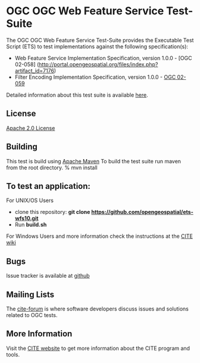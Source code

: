 # OGC OGC Web Feature Service Test-Suite

The OGC OGC Web Feature Service Test-Suite provides the Executable Test Script (ETS) to test implementations against the following specification(s):

- Web Feature Service Implementation Specification, version 1.0.0  - [OGC 02-058] (http://portal.opengeospatial.org/files/index.php?artifact_id=7176)
- Filter Encoding Implementation Specification, version 1.0.0 - [OGC 02-059](http://portal.opengeospatial.org/files/?artifact_id=1171)

Detailed information about this test suite is available [here]( http://htmlpreview.github.com/?https://github.com/opengeospatial/ets-wfs10/blob/master/src/main/web/index.html).

## License

[Apache 2.0 License](LICENSE.md)

## Building

This test is build using [Apache Maven](http://maven.apache.org/) To 
build the test suite run maven from the root directory.
   % mvn install
     
## To test an application:
For UNIX/OS Users

   - clone this repository: **git clone https://github.com/opengeospatial/ets-wfs10.git**
   - Run **build.sh**

For Windows Users and more information check the instructions at the [CITE wiki](http://cite.opengeospatial.org/easytesting)


## Bugs

Issue tracker is available at [github](https://github.com/opengeospatial/ets-wfs10/issues)

## Mailing Lists

The [cite-forum](http://cite.opengeospatial.org/forum) is where software developers discuss issues and solutions related to OGC tests. 

## More Information

Visit the [CITE website](http://cite.opengeospatial.org/) to get more information about the CITE program and tools.

